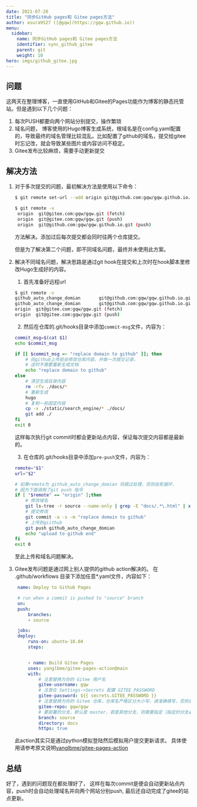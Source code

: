```yaml
---
date: 2021-07-28
title: "同步GitHub pages和 Gitee pages方法"
author: asura9527 ([@gqw](https://gqw.github.io))
menu:
  sidebar:
    name: 同步GitHub pages和 Gitee pages方法
    identifier: sync_github_gitee
    parent: git
    weight: 10
hero: imgs/github_gitee.jpg
---
```


## 问题

这两天在整理博客，一直使用GitHub和Gitee的Pages功能作为博客的静态托管站。但是遇到以下几个问题：

1. 每次PUSH都要向两个网站分别提交，操作繁琐
2. 域名问题， 博客使用的Hugo博客生成系统，根域名是在config.yaml配置的，导致最终的域名管理比较混乱。比如配置了github的域名，提交给gitee时忘记改，就会导致某些图片或内容访问不稳定。
3. Gitee发布比较麻烦，需要手动更新提交


## 解决方法

1. 对于多次提交的问题，最初解决方法是使用以下命令：
   ```sh
   $ git remote set-url --add origin git@github.com:gqw/gqw.github.io.git

   $ git remote -v
    origin  git@gitee.com:gqw/gqw.git (fetch)
    origin  git@gitee.com:gqw/gqw.git (push)
    origin  git@github.com:gqw/gqw.github.io.git (push)
   ```
   方法解决。添加过后每次提交都会同时往两个仓库提交。

   但是为了解决第二个问题，即不同域名问题，最终并未使用此方案。

2. 解决不同域名问题，解决思路是通过git hook在提交和上次时在hook脚本里修改Hugo生成好的内容。
   1. 首先准备好远程url
    ```sh
    $ git remote -v
    github_auto_change_domian       git@github.com:gqw/gqw.github.io.git (fetch)
    github_auto_change_domian       git@github.com:gqw/gqw.github.io.git (push)
    origin  git@gitee.com:gqw/gqw.git (fetch)
    origin  git@gitee.com:gqw/gqw.git (push)
    ```
   2. 然后在仓库的.git/hooks目录中添加`commit-msg`文件，内容为：
    ```sh
    commit_msg=$(cat $1)
    echo $commit_msg

    if [[ $commit_msg =~ "replace domain to github" ]]; then
        # 向github上传前会修改仓库内容，并做一次提交记录，
        # 这时不需要重新生成文档
        echo "replace domain to github"
    else
        # 清空生成目录内容
        rm -rfv ./docs/*
        # 重新生成
        hugo
        # 复制一些固定内容
        cp -v ./static/search_engine/* ./docs/
        git add ./
    fi
    exit 0
    ```
    这样每次执行git commit时都会更新站点内容，保证每次提交内容都是最新的。

    3. 在仓库的.git/hooks目录中添加`pre-push`文件，内容为：
    ```sh
    remote="$1"
    url="$2"

    # 如果remote为 github_auto_change_domian 将跳过处理，否则会死循环，
    # 因为下面调用了git push 指令
    if [ "$remote" == "origin" ];then
        # 修改域名
        git ls-tree -r source --name-only | grep -E "docs/.*\.html" | xargs sed -i 's/gqw\.gitee/gqw\.github/g'
        # 提交修改
        git commit -a -s -m "replace domain to github"
        # 上传到giithub
        git push github_auto_change_domian
        echo "upload to github end"
    fi
    exit 0
    ```
    至此上传和域名问题解决。

3. Gitee发布问题是通过网上别人提供的github action解决的。
   在 .github/workflows 目录下添加任意*.yaml文件，内容如下：
   ```yaml
    name: Deploy to Github Pages

    # run when a commit is pushed to "source" branch
    on:
    push:
        branches:
        - source

    jobs:
    deploy:
        runs-on: ubuntu-18.04
        steps:


        - name: Build Gitee Pages
        uses: yanglbme/gitee-pages-action@main
        with:
            # 注意替换为你的 Gitee 用户名
            gitee-username: gqw
            # 注意在 Settings->Secrets 配置 GITEE_PASSWORD
            gitee-password: ${{ secrets.GITEE_PASSWORD }}
            # 注意替换为你的 Gitee 仓库，仓库名严格区分大小写，请准确填写，否则会出错
            gitee-repo: gqw/gqw
            # 要部署的分支，默认是 master，若是其他分支，则需要指定（指定的分支必须存在）
            branch: source
            directory: docs
            https: true
   ```
   此action其实只是通过python模拟登陆然后模拟用户提交更新请求。 具体使用请参考原文说明[yanglbme/gitee-pages-action](https://github.com/yanglbme/gitee-pages-action)

## 总结

好了，遇到的问题现在都处理好了， 这样在每次commit是便会自动更新站点内容，push时会自动处理域名并向两个网站分别push, 最后还自动完成了gitee的站点更新。